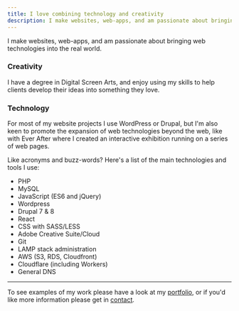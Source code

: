 ```yaml
---
title: I love combining technology and creativity
description: I make websites, web-apps, and am passionate about bringing web technologies into the real world.
---
```


I make websites, web-apps, and am passionate about bringing web technologies into the real world.

### Creativity

I have a degree in Digital Screen Arts, and enjoy using my skills to help clients develop their ideas into something they love.

### Technology

For most of my website projects I use WordPress or Drupal, but I'm also keen to promote the expansion of web technologies beyond the web, like with Ever After where I created an interactive exhibition running on a series of web pages.

Like acronyms and buzz-words? Here's a list of the main technologies and tools I use:

- PHP
- MySQL
- JavaScript (ES6 and jQuery)
- Wordpress
- Drupal 7 & 8
- React
- CSS with SASS/LESS
- Adobe Creative Suite/Cloud
- Git
- LAMP stack administration
- AWS (S3, RDS, Cloudfront)
- Cloudflare (including Workers)
- General DNS


---


To see examples of my work please have a look at my [portfolio](/#portfolio), or if you'd like more information please get in [contact](/contact).